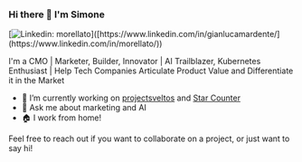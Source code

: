 ### Hi there 👋 I'm Simone

[![Linkedin: morellato](https://img.shields.io/badge/-morellato-blue?style=flat-square&logo=Linkedin&logoColor=white&link=[https://www.linkedin.com/in/gianlucamardente/](https://www.linkedin.com/in/morellato/))]([https://www.linkedin.com/in/gianlucamardente/](https://www.linkedin.com/in/morellato/))

I'm a CMO | Marketer, Builder, Innovator | AI Trailblazer, Kubernetes Enthusiast | Help Tech Companies Articulate Product Value and Differentiate it in the Market

- 🔭 I’m currently working on [projectsveltos](https://github.com/projectsveltos) and [Star Counter](starcounter.vercel.app)
- 💬 Ask me about marketing and AI
- 🏠 I work from home!


Feel free to reach out if you want to collaborate on a project, or just want to say hi!
